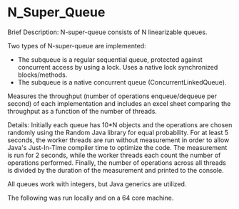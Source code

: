 N_Super_Queue
=============

Brief Description: 
N-super-queue consists of N linearizable queues. 

Two types of N-super-queue are implemented:

  - The subqueue is a regular sequential queue, protected against concurrent access by using a lock. Uses a native lock     synchronized blocks/methods.
  - The subqueue is a native concurrent queue (ConcurrentLinkedQueue).

Measures the throughput (number of operations enqueue/dequeue per second) of each implementation and includes an excel sheet comparing the throughput as a function of the number of threads. 

Details:
Initially each queue has 10*N objects and the operations are chosen randomly using the Random Java library for equal probability. For at least 5 seconds, the worker threads are run without measurement in order to allow Java's Just-In-Time compiler time to optimize the code. The measurement is run for 2 seconds, while the worker threads each count the number of operations performed. Finally, the number of operations across all threads is divided by the duration of the measurement and printed to the console.

All queues work with integers, but Java generics are utilized. 

The following was run locally and on a 64 core machine.

